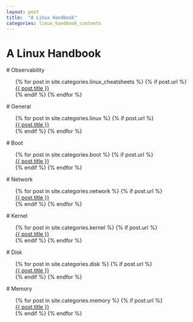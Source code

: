 ```yaml
---
layout: post
title:  "A Linux Handbook"
categories: linux_handbook_contents
---
```


# A Linux Handbook

<div markdown="1"># Observability
<div>
  <ul style="list-style-type:none">
    {% for post in site.categories.linux_cheatsheets %}
      {% if post.url %}
         <li><a href="{{ post.url }}">{{ post.title }}</a></li>
      {% endif %}
     {% endfor %}
   </ul>

<div markdown="1"># General
<div>
  <ul style="list-style-type:none">
    {% for post in site.categories.linux %}
      {% if post.url %}
         <li><a href="{{ post.url }}">{{ post.title }}</a></li>
      {% endif %}
     {% endfor %}
   </ul>

<div markdown="1"># Boot
  <ul style="list-style-type:none">
    {% for post in site.categories.boot %}
      {% if post.url %}
         <li><a href="{{ post.url }}">{{ post.title }}</a></li>
      {% endif %}
     {% endfor %}
   </ul>

<div markdown="1"># Network
  <ul style="list-style-type:none">
    {% for post in site.categories.network %}
      {% if post.url %}
         <li><a href="{{ post.url }}">{{ post.title }}</a></li>
      {% endif %}
     {% endfor %}
   </ul>

<div markdown="1"># Kernel
  <ul style="list-style-type:none">
    {% for post in site.categories.kernel %}
      {% if post.url %}
         <li><a href="{{ post.url }}">{{ post.title }}</a></li>
      {% endif %}
     {% endfor %}
   </ul>

<div markdown="1"># Disk
  <ul style="list-style-type:none">
    {% for post in site.categories.disk %}
      {% if post.url %}
         <li><a href="{{ post.url }}">{{ post.title }}</a></li>
      {% endif %}
     {% endfor %}
   </ul>

<div markdown="1"># Memory
  <ul style="list-style-type:none">
    {% for post in site.categories.memory %}
      {% if post.url %}
         <li><a href="{{ post.url }}">{{ post.title }}</a></li>
      {% endif %}
     {% endfor %}
   </ul>
</div>
